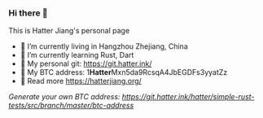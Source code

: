 ### Hi there 👋

This is Hatter Jiang's personal page
- 🔭 I’m currently living in Hangzhou Zhejiang, China
- 🌱 I’m currently learning Rust, Dart
- 📂 My personal git: https://git.hatter.ink/
- 🏧 My BTC address: 1**Hatter**Mxn5da9RcsqA4JbEGDFs3yyatZz
- 👻 Read more https://hatterjiang.org/


_Generate your own BTC address: https://git.hatter.ink/hatter/simple-rust-tests/src/branch/master/btc-address_
